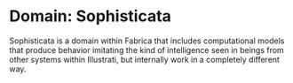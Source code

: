 # Domain: Sophisticata

Sophisticata is a domain within Fabrica that includes computational models that produce behavior imitating the kind of intelligence seen in beings from other systems within Illustrati, but internally work in a completely different way.